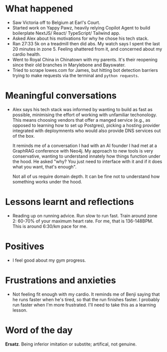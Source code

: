# What happened
- Saw Victoria off to Belgium at Earl's Court.
- Started work on Yappy Pawz, heavily relying Copilot Agent to build boilerplate NextJS/ React/ TypeScript/ Tailwind app.
- Asked Alex about his motivations for why he chose his tech stack.
- Ran 27:33 5k on a treadmill then did abs. My watch says I spent the last 20 minutes in zone 5. Feeling shattered from it, and concerned about my cardio health.
- Went to Royal China in Chinatown with my parents. It's their reopening since their old branches in Marylebone and Bayswater.
- Tried to scrape lowes.com for James, but hitting bot detection barriers trying to make requests via the terminal and `python requests`.

# Meaningful conversations
- Alex says his tech stack was informed by wanting to build as fast as possible, minimising the effort of working with unfamiliar techonology. This means choosing vendors that offer a manged service (e.g., as opposed to learning how to set up Postgres), picking a hosting provider integrated with deploymnents who would also provide DNS services out of the box.

    It reminds me of a conversation I had with an AI founder I had met at a GraphRAG conference with Neo4j. My approach to new tools is very conservative, wanting to understand innately how things function under the hood. He asked "why? You just need to interface with it and if it does what you want, that's enough".

    Not all of us require domain depth. It can be fine not to understand how something works under the hood.

# Lessons learnt and reflections
- Reading up on running advice. Run slow to run fast. Train around zone 2: 60-70% of your maximum heart rate. For me, that is 136-148BPM. This is around 6:30/km pace for me.

# Positives
- I feel good about my gym progress.

# Frustrations and anxieties
- Not feeling fit enough with my cardio. It reminds me of Benji saying that he runs faster when he's tired, so that the run finishes faster. I probably run faster when I'm more frustrated. I'll need to take this as a learning lesson.

# Word of the day
**Ersatz**. Being inferior imitation or substite; artifical, not genuine.
